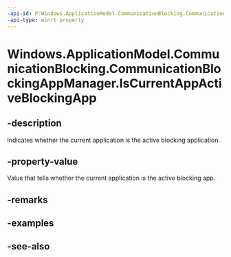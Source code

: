 ```yaml
---
-api-id: P:Windows.ApplicationModel.CommunicationBlocking.CommunicationBlockingAppManager.IsCurrentAppActiveBlockingApp
-api-type: winrt property
---
```


<!-- Property syntax
public bool IsCurrentAppActiveBlockingApp { get; }
-->

# Windows.ApplicationModel.CommunicationBlocking.CommunicationBlockingAppManager.IsCurrentAppActiveBlockingApp

## -description
Indicates whether the current application is the active blocking application.

## -property-value
Value that tells whether the current application is the active blocking app.

## -remarks

## -examples

## -see-also

